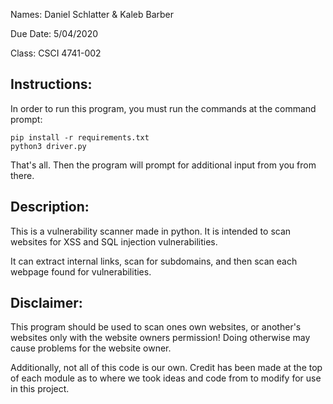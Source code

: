 Names: Daniel Schlatter & Kaleb Barber

Due Date: 5/04/2020

Class: CSCI 4741-002



## Instructions:

In order to run this program, you must run the commands at the command prompt:

```
pip install -r requirements.txt
python3 driver.py
```

That's all. Then the program will prompt for additional input from you from there.

## Description:

This is a vulnerability scanner made in python. It is intended to scan websites for XSS and SQL injection vulnerabilities.

It can extract internal links, scan for subdomains, and then scan each webpage found for vulnerabilities.

## Disclaimer:

This program should be used to scan ones own websites, or another's websites only with the website owners permission! Doing otherwise may cause problems for the website owner.

Additionally, not all of this code is our own. Credit has been made at the top of each module as to where we took ideas and code from to modify for use in this project.


